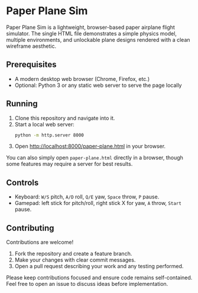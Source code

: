 # Paper Plane Sim

Paper Plane Sim is a lightweight, browser-based paper airplane flight simulator. The single HTML file demonstrates a simple physics model, multiple environments, and unlockable plane designs rendered with a clean wireframe aesthetic.

## Prerequisites
- A modern desktop web browser (Chrome, Firefox, etc.)
- Optional: Python 3 or any static web server to serve the page locally

## Running
1. Clone this repository and navigate into it.
2. Start a local web server:
   ```bash
   python -m http.server 8000
   ```
3. Open [http://localhost:8000/paper-plane.html](http://localhost:8000/paper-plane.html) in your browser.

You can also simply open `paper-plane.html` directly in a browser, though some features may require a server for best results.

## Controls
- Keyboard: `W/S` pitch, `A/D` roll, `Q/E` yaw, `Space` throw, `P` pause.
- Gamepad: left stick for pitch/roll, right stick X for yaw, `A` throw, `Start` pause.

## Contributing
Contributions are welcome!
1. Fork the repository and create a feature branch.
2. Make your changes with clear commit messages.
3. Open a pull request describing your work and any testing performed.

Please keep contributions focused and ensure code remains self-contained. Feel free to open an issue to discuss ideas before implementation.
